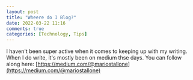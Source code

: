 ```yaml
---
layout: post
title: "Wheere do I Blog?"
date: 2022-03-22 11:16
comments: true
categories: [Technology, Tips]
---
```

I haven't been super active when it comes to keeping up with my writing. When I do write, it's mostly been on medium thse days.
You can follow along here:  [https://medium.com/@mariostallone](https://medium.com/@mariostallone)


